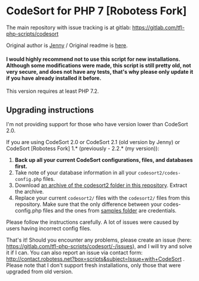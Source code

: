 # CodeSort for PHP 7 [Robotess Fork]

The main repository with issue tracking is at gitlab: https://gitlab.com/tfl-php-scripts/codesort

Original author is [Jenny](http://prism-perfect.net) / Original readme is [here](codesort2/readme.txt).

#### I would highly recommend not to use this script for new installations. Although some modifications were made, this script is still pretty old, not very secure, and does not have any tests, that's why please only update it if you have already installed it before.

This version requires at least PHP 7.2.

## Upgrading instructions

I'm not providing support for those who have version lower than CodeSort 2.0.

If you are using CodeSort 2.0 or CodeSort 2.1 (old version by Jenny) or CodeSort [Robotess Fork] 1.* (previously - 2.2.* (my version)):

1. **Back up all your current CodeSort configurations, files, and databases first.**
2. Take note of your database information in all your `codesort2/codes-config.php` files.
3. Download [an archive of the codesort2 folder in this repository](https://gitlab.com/tfl-php-scripts/codesort/-/archive/master/codesort-master.zip?path=codesort2). Extract the archive.
4. Replace your current `codesort2/` files with the `codesort2/` files from this repository. Make sure that the only difference between your codes-config.php files and the ones from [samples folder](https://gitlab.com/tfl-php-scripts/codesort/-/archive/master/codesort-master.zip?path=samples) are credentials.

Please follow the instructions carefully. A lot of issues were caused by users having incorrect config files.

That's it! Should you encounter any problems, please create an issue (here: https://gitlab.com/tfl-php-scripts/codesort/-/issues), and I will try and solve it if I can. You can also report an issue via contact form: http://contact.robotess.net?box=scripts&subject=Issue+with+CodeSort . Please note that I don't support fresh installations, only those that were upgraded from old version.
